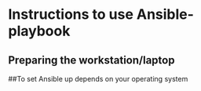 # Instructions to use Ansible-playbook

## Preparing the workstation/laptop

##To set Ansible up depends on your operating system






